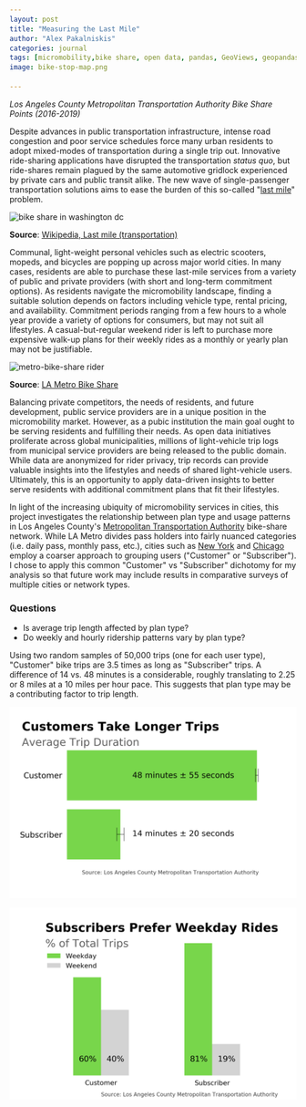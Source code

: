 ```yaml
---
layout: post
title: "Measuring the Last Mile"
author: "Alex Pakalniskis"
categories: journal
tags: [micromobility,bike share, open data, pandas, GeoViews, geopandas, glob, numpy, scipy, matplotlib, pyplot]
image: bike-stop-map.png

---
```

*Los Angeles County Metropolitan Transportation Authority Bike Share Points (2016-2019)*

Despite advances in public transportation infrastructure, intense road congestion and poor service schedules force many urban residents to adopt mixed-modes of transportation during a single trip out. Innovative ride-sharing applications have disrupted the transportation *status quo*, but ride-shares remain plagued by the same automotive gridlock experienced by private cars and public transit alike. The new wave of single-passenger transportation solutions aims to ease the burden of this so-called "[last mile](https://en.wikipedia.org/wiki/Last_mile_(transportation))" problem. 

![bike share in washington dc](https://upload.wikimedia.org/wikipedia/commons/thumb/1/13/Capital_Bikeshare_DC_2010_10_532.JPG/1280px-Capital_Bikeshare_DC_2010_10_532.JPG)

**Source**: [Wikipedia, Last mile (transportation)](https://en.wikipedia.org/wiki/Last_mile_(transportation))

Communal, light-weight personal vehicles such as electric scooters, mopeds, and bicycles are popping up across major world cities. In many cases, residents are able to purchase these last-mile services from a variety of public and private providers (with short and long-term commitment options). As residents navigate the micromobility landscape, finding a suitable solution depends on factors including vehicle type, rental pricing, and availability. Commitment periods ranging from a few hours to a whole year provide a variety of options for consumers, but may not suit all lifestyles. A casual-but-regular weekend rider is left to purchase more expensive walk-up plans for their weekly rides as a monthly or yearly plan may not be justifiable. 

![metro-bike-share rider](https://11ka1d3b35pv1aah0c3m9ced-wpengine.netdna-ssl.com/wp-content/uploads/2018/09/DSC01282.jpg)

**Source**: [LA Metro Bike Share](https://bikeshare.metro.net/)

Balancing private competitors, the needs of residents, and future development, public service providers are in a unique position in the micromobility market. However, as a pubic institution the main goal ought to be serving residents and fulfilling their needs. As open data initiatives proliferate across global municipalities, millions of light-vehicle trip logs from municipal service providers are being released to the public domain. While data are anonymized for rider privacy, trip records can provide valuable insights into the lifestyles and needs of shared light-vehicle users. Ultimately, this is an opportunity to apply data-driven insights to better serve residents with additional commitment plans that fit their lifestyles.

In light of the increasing ubiquity of micromobility services in cities, this project investigates the relationship between plan type and usage patterns in Los Angeles County's [Metropolitan Transportation Authority](https://www.metro.net/) bike-share network. While LA Metro divides pass holders into fairly nuanced categories (i.e. daily pass, monthly pass, etc.), cities such as [New York](https://www.citibikenyc.com/system-data) and [Chicago](https://www.divvybikes.com/system-data) employ a coarser approach to grouping users ("Customer" or "Subscriber"). I chose to apply this common "Customer" vs "Subscriber" dichotomy for my analysis so that future work may include results in comparative surveys of multiple cities or network types. 

### Questions

* Is average trip length affected by plan type?
* Do weekly and hourly ridership patterns vary by plan type?

Using two random samples of 50,000 trips (one for each user type), "Customer" bike trips are 3.5 times as long as "Subscriber" trips. A difference of 14 vs. 48 minutes is a considerable, roughly translating to 2.25 or 8 miles at a 10 miles per hour pace. This suggests that plan type may be a contributing factor to trip length.  
 
![average trip durations by bike-share user type in LA Metro, 2016-2019](/assets/img/metro-bike-share-trip-duration.png)

![ride daytypes by bike-share user type in LA Metro, 2016-2019](/assets/img/metro-bike-share-ride-day-types.png)
